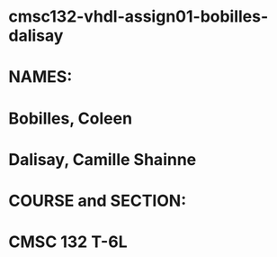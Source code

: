 # cmsc132-vhdl-assign01-bobilles-dalisay
#
#
# NAMES:
#       Bobilles, Coleen
#       Dalisay, Camille Shainne
# COURSE and SECTION:
#       CMSC 132 T-6L
#
#

